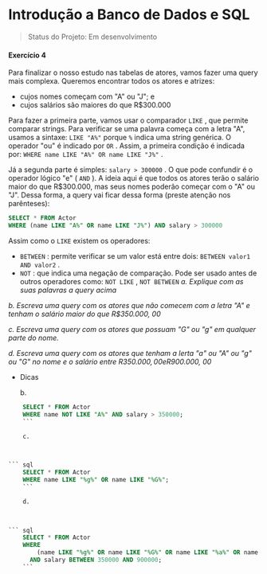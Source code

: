 # Introdução a Banco de Dados e SQL

> Status do Projeto: Em desenvolvimento

<h4>Exercício 4</h4>

Para finalizar o nosso estudo nas tabelas de atores, vamos fazer uma query mais complexa. Queremos encontrar todos os atores e atrizes:

* cujos nomes começam com "A" ou "J"; e
* cujos salários são maiores do que R$300.000

Para fazer a primeira parte, vamos usar o comparador `LIKE` , que permite comparar strings. Para verificar se uma palavra começa com a letra "A", usamos a sintaxe: `LIKE "A%"` porque `%` indica uma string genérica. O operador "ou" é indicado por `OR` . Assim, a primeira condição é indicada por: `WHERE name LIKE "A%" OR name LIKE "J%"` . 

Já a segunda parte é simples: `salary > 300000` . O que pode confundir é o operador lógico "e" ( `AND` ). A ideia aqui é que todos os atores terão o salário maior do que R$300.000, mas seus nomes poderão começar com o "A" ou "J". Dessa forma, a query vai ficar dessa forma (preste atenção nos parênteses):

``` sql
SELECT * FROM Actor
WHERE (name LIKE "A%" OR name LIKE "J%") AND salary > 300000
```

Assim como o `LIKE` existem os operadores: 

* `BETWEEN` : permite verificar se um valor está entre dois: `BETWEEN valor1 AND valor2` .
* `NOT` : que indica uma negação de comparação. Pode ser usado antes de outros operadores como: `NOT LIKE` , `NOT BETWEEN`
*a. Explique com as suas palavras a query acima*

*b. Escreva uma query com os atores que não comecem com a letra "A" e tenham o salário maior do que R$350.000, 00*

*c. Escreva uma query com os atores que possuam "G" ou "g" em qualquer parte do nome.* 

*d. Escreva uma query com os atores que tenham a lerta "a" ou "A" ou "g" ou "G" no nome e o salário entre R$350.000, 00 e R$900.000, 00*

* Dicas

    b.

    

``` sql
    SELECT * FROM Actor
    WHERE name NOT LIKE "A%" AND salary > 350000;
    ```

    c.

    

``` sql
    SELECT * FROM Actor
    WHERE name LIKE "%g%" OR name LIKE "%G%";
    ```

    d.

    

``` sql
    SELECT * FROM Actor
    WHERE 
    	(name LIKE "%g%" OR name LIKE "%G%" OR name LIKE "%a%" OR name LIKE "%A%")
      AND salary BETWEEN 350000 AND 900000;
    ```
